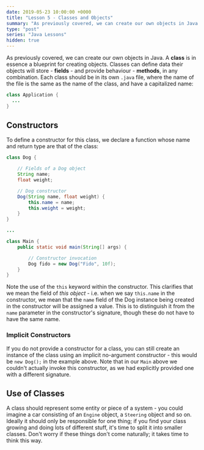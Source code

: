 ```yaml
---
date: 2019-05-23 10:00:00 +0000
title: "Lesson 5 - Classes and Objects"
summary: "As previously covered, we can create our own objects in Java. A **class** is in essence a blueprint for creating objects. Classes can define data their objects will store - **fields** - and provide behaviour - **methods**, in any combination."
type: "post"
series: "Java Lessons"
hidden: true
---
```


As previously covered, we can create our own objects in Java. A **class** is in essence a blueprint for creating objects. Classes can define data their objects will store - **fields** - and provide behaviour - **methods**, in any combination. Each class should be in its own `.java` file, where the name of the file is the same as the name of the class, and have a capitalized name:

```java
class Application {
  ...
}
```

## Constructors

To define a constructor for this class, we declare a function whose name and return type are that of the class:

```java
class Dog {

    // Fields of a Dog object
    String name;
    float weight;

    // Dog constructor
    Dog(String name, float weight) {
        this.name = name;
        this.weight = weight;
    }
}

...

class Main {
    public static void main(String[] args) {

        // Constructor invocation
        Dog fido = new Dog("Fido", 10f);
    }
}
```

Note the use of the `this` keyword within the constructor. This clarifies that we mean the field of *this object* - i.e. when we say `this.name` in the constructor, we mean that the `name` field of the Dog instance being created in the constructor will be assigned a value. This is to distinguish it from the `name` parameter in the constructor's signature, though these do not have to have the same name.

### Implicit Constructors

If you do not provide a constructor for a class, you can still create an instance of the class using an implicit no-argument constructor - this would be `new Dog();` in the example above. Note that in our `Main` above we couldn't actually invoke this constructor, as we had explicitly provided one with a different signature.

## Use of Classes

A class should represent some entity or piece of a system - you could imagine a car consisting of an `Engine` object, a `Steering` object and so on. Ideally it should only be responsible for one thing; if you find your class growing and doing lots of different stuff, it's time to split it into smaller classes. Don't worry if these things don't come naturally; it takes time to think this way.
